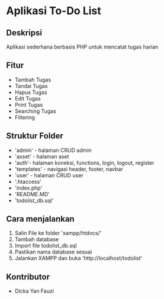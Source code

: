 # Aplikasi To-Do List

## Deskripsi
Aplikasi sederhana berbasis PHP untuk mencatat tugas harian

## Fitur
- Tambah Tugas
- Tandai Tugas
- Hapus Tugas
- Edit Tugas
- Print Tugas
- Searching Tugas
- Filtering

## Struktur Folder
- 'admin' - halaman CRUD admin
- 'asset' - halaman aset 
- 'auth'- halaman koneksi, functions, login, logout, register
- 'templates' - navigasi header, footer, navbar
- 'user' - halaman CRUD user
- '.htaccess'
- 'index.php'
- 'README.MD'
- 'todolist_db.sql'


## Cara menjalankan

1. Salin File ke folder 'xampp/htdocs/'
2. Tambah database
3. Import file todolist_db.sql 
4. Pastikan nama database sesuai
5. Jalankan XAMPP dan buka 'http://localhost/todolist'

## Kontributor
- Dicka Yan Fauzi 